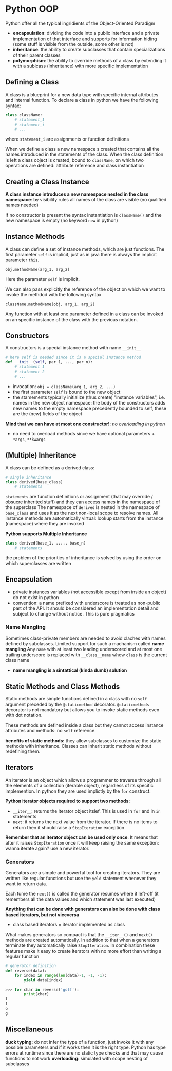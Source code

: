 # Python OOP
Python offer all the typical ingridients of the Object-Oriented Paradigm
- **encapsulation**: dividing the code into a public interface and a private implementation of that interface and supports for information hiding (some stuff is visible from the outside, some other is not)
- **inheritance**: the ability to create subclasses that contain specializations of their parent classes
- **polymorphism**: the ability to override methods of a class by extending it with a sublcass (inheritance) with more specific implementation

## Defining a Class 
A class is a blueprint for a new data type with specific internal attributes and internal function. 
To declare a class in python we have the following syntax:
```python
class className:
	# statement_1
	# statement_i
	# ...
```
where `statement_i` are assignments or function definitions

When we define a class a new namespace s created that contains all the names introduced in the statements of the class.
When the class definition is left a class object is created, bound to `className`, on which two operations are defined: attribute reference and class instantiation

## Creating a Class Instance
**A class instance introduces a new namespace nested in the class namespace**: by visibility rules all names of the class are visible (no qualified names needed)

If no constructor is present the syntax instantiation is `className()` and the new namespace is empty (no keyword `new` in python)

## Instance Methods
A class can define a set of instance methods, which are just functions. 
The first parameter `self` is implicit, just as in java there is always the implicit parameter `this`. 

```python
obj.methodName(arg_1, arg_2)
```
Here the parameter `self` is implicit. 

We can also pass explicitly the reference of the object on which we want to invoke the methdod with the following syntax
```python
className.methodName(obj, arg_1, arg_2)
```

Any function with at least one parameter defined in a class can be invoked on an specific instance of the class with the previous notation. 

## Constructors
A constructors is a special instance method with name `__init__`

```python
# here self is needed since it is a special instance method
def __init__(self, par_1, ..., par_n):
	# statement 1
	# statement 2
	# ...
```

- invocation: `obj = className(arg_1, arg_2, ...)`
- the first parameter `self` is bound to the new object
- the stamements typically initialize (thus create) "instance variables", i.e. names in the new object namespace: the body of the constructors adds new names to the empty namespace precedently bounded to self, these are the (new) fields of the object 

**Mind that we can have at most one constructor!**: *no overloading in python*
- no need to overload methods since we have optional parameters + `*args`, `**kwargs` 

## (Multiple) Inheritance
A class can be defined as a derived class:
```python
# single inheritance
class derived(base_class)
	# statements
```
`statements` are function definitions or assignment (that may override / obsucre inherited stuff) and they can access names in the namespace of the superclass
The namespace of `derived` is nested in the namespace of `base_class` and uses it as the next non-local scope to resolve names. 
All instance methods are automatically virtual: lookup starts from the instance (namespace) where they are invoked

**Python supports Multiple Inheritance**
```python
class derived(base_1, ...., base_n)
	# statements
```
the problem of the priorities of inheritance is solved by using the order on which superclasses are written

## Encapsulation
- private instances variables (not accessible except from inside an object) do not exist in python
- convention: a name prefixed with underscore is treated as non-public part of the API. It should be considered an implementation detail and subject to change without notice. This is pure pragmatics

### Name Mangling 
Sometimes class-private members are needed to avoid claches with names defined by subclasses. Limited support for such a machanism called **name mangling**
Any `name` with at least two leading underscored and at most one trailing underscore is replaced with `__class__name` whew `class` is the current class name
- **name mangling is a sintattical (kinda dumb) solution**

## Static Methods and Class Methods
Static methods are simple functions defined in a class with no `self` argument preceded by the `@staticmethod` decorator. 
`@staticmethods` decorator is not mandatory but allows you to invoke static methods even with dot notation. 

These methods are defined inside a class but they cannot access instance attributes and methods: no `self` reference.

**benefits of static methods:** they allow subclasses to customize the static methods with inheritance. Classes can inherit static methods without redefining them.

## Iterators
An iterator is an object which allows a programmer to traverse through all the elements of a collection (iterable object), regardless of its specific implemention. In python they are used implictly by the `for` construct. 

**Python iterator objects required to support two methods:**
- `__iter__`: returns the iterator object itslef. This is used in `for` and in `in` statements 
- `next`: it returns the next value from the iterator. If there is no items to return then it should raise a `StopIteration` exception

**Remember that an iterator object can be used only once**. It means that after it raises `StopIteration` once it will keep raising the same exception: wanna iterate again? use a new iterator. 

### Generators
Generators are a simple and powerful tool for creating iterators. They are written like regular functions but use the `yeld` statement whenever they want to return data.

Each tume the `next()` is called the generator resumes where it left-off (it remembers all the data values and which statement was last executed)

**Anything that can be done with generators can also be done with class based iterators, but not viceversa**
- class based iterators = iterator implemented as class

What makes generators so compact is that the `__iter__()` and `next()` methods are created automatically. 
In addition to that when a generators terminate they automatically raise `StopIteration`. 
In combination these features make it easy to create iterators with no more effort than writing a regular function

```python
# generator definition
def reverse(data): 
	for index in range(len(data)-1, -1, -1):
		yield data[index]
```
```python
>>> for char in reverse('golf'):
		print(char)
f 
l
o
g
```

## Miscellaneous
**duck typing:** do not infer the type of a function, just invoke it with any possible parameters and if it works then it is the right type. Python has type errors at runtime since there are no static type checks and that may cause functions to not work
**overloading**: simulated with scope nesting of subclasses
